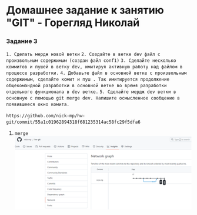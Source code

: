 # Домашнее задание к занятию "GIT" - Горегляд Николай

### Задание 3

`1. Сделать мердж новой ветки`
`2. Создайте в ветке dev файл с произвольным содержимым (создан файл conf1)`
`3. Сделайте несколько коммитов и пушей в ветку dev, имитируя активную работу над файлом в процессе разработки.`
`4. Добавьте файл в основной ветке с произвольным содержимым, сделайте комит и пуш . Так имитируется продолжение общекомандной разработки в основной ветке во время разработки отдельного функционала в dev ветке.`
`5. Сделайте мердж dev ветки в основную с помощью git merge dev. Напишите осмысленное сообщение в появившееся окно комита.`

`https://github.com/nick-mp/hw-git/commit/55a1c01962894318f681235314ac58fc29f5dfa6`

1. `merge`
   ![merge](https://github.com/nick-mp/hw-git/blob/main/network%20graf.png)
